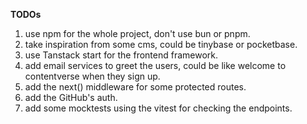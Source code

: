 **TODOs**

1. use npm for the whole project, don't use bun or pnpm.
2. take inspiration from some cms, could be tinybase or pocketbase.
3. use Tanstack start for the frontend framework.
4. add email services to greet the users, could be like welcome to contentverse when they sign up.
5. add the next() middleware for some protected routes.
6. add the GitHub's auth.
7. add some mocktests using the vitest for checking the endpoints.


